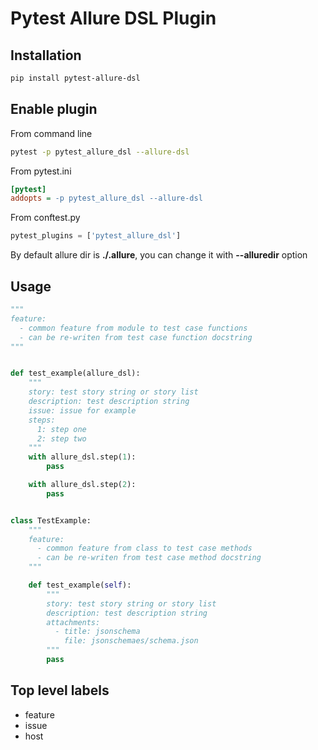 Pytest Allure DSL Plugin
========================

Installation
------------

```bash
pip install pytest-allure-dsl
```

Enable plugin
-------------

From command line

```bash
pytest -p pytest_allure_dsl --allure-dsl
```

From pytest.ini

```ini
[pytest]
addopts = -p pytest_allure_dsl --allure-dsl
```

From conftest.py

```python
pytest_plugins = ['pytest_allure_dsl']
```

By default allure dir is **./.allure**, you can change it with **--alluredir** option

Usage
-----

```python
"""
feature:
  - common feature from module to test case functions
  - can be re-writen from test case function docstring
"""


def test_example(allure_dsl):
    """
    story: test story string or story list
    description: test description string
    issue: issue for example
    steps:
      1: step one
      2: step two
    """
    with allure_dsl.step(1):
        pass

    with allure_dsl.step(2):
        pass


class TestExample:
    """
    feature:
      - common feature from class to test case methods
      - can be re-writen from test case method docstring
    """

    def test_example(self):
        """
        story: test story string or story list
        description: test description string
        attachments:
          - title: jsonschema
            file: jsonschemaes/schema.json
        """
        pass
```

Top level labels
-----------------

* feature
* issue
* host
